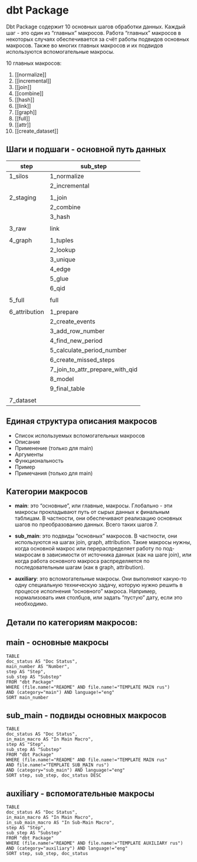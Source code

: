# dbt Package

Dbt Package содержит 10 основных шагов обработки данных. Каждый шаг - это один из “главных” макросов. Работа “главных” макросов в некоторых случаях обеспечивается за счёт работы подвидов основных макросов. Также во многих главных макросов и их подвидов используются вспомогательные макросы.

10 главных макросов:
01. [[normalize]]
02. [[incremental]]
03. [[join]]
04. [[combine]]
05. [[hash]]
06. [[link]]
07. [[graph]]
08. [[full]] 
09. [[attr]]
10. [[create_dataset]]


## Шаги и подшаги - основной путь данных

| **step**      | **sub_step**                    |
| ------------- | ------------------------------- |
| 1_silos       | 1_normalize                     |
|               | 2_incremental                   |
|               |                                 |
| 2_staging     | 1_join                          |
|               | 2_combine                       |
|               | 3_hash                          |
|               |                                 |
| 3_raw         | link                            |
|               |                                 |
| 4_graph       | 1_tuples                        |
|               | 2_lookup                        |
|               | 3_unique                        |
|               | 4_edge                          |
|               | 5_glue                          |
|               | 6_qid                           |
|               |                                 |
| 5_full        | full                            |
|               |                                 |
| 6_attribution | 1_prepare                       |
|               | 2_create_events                 |
|               | 3_add_row_number                |
|               | 4_find_new_period               |
|               | 5_calculate_period_number       |
|               | 6_create_missed_steps           |
|               | 7_join_to_attr_prepare_with_qid |
|               | 8_model                         |
|               | 9_final_table                   |
|               |                                 |
| 7_dataset     |                                 |

## Единая структура описания макросов

- Список используемых вспомогательных макросов 
- Описание
- Применение (только для main)
- Аргументы
- Функциональность
- Пример
- Примечания (только для main)  

## Категории макросов

- **main**: это “основные”, или главные, макросы.  Глобально - эти макросы прокладывают путь от сырых данных к финальным таблицам. В частности, они обеспечивают реализацию основных шагов по преобразованию данных. Всего таких шагов 7.
  
- **sub_main**: это подвиды “основных” макросов. В частности, они используются на шагах join, graph, attribution. Такие макросы нужны, когда основной макрос или перераспределяет работу по под-макросам в зависимости от источника данных (как на шаге join), или когда работа основного макроса распределяется по последовательным шагам (как в graph, attribution).
  
- **auxiliary**: это вспомогательные макросы. Они выполняют какую-то одну специальную техническую задачу, которую нужно решить в процессе исполнения “основного” макроса. Например, нормализовать имя столбцов, или задать “пустую” дату, если это необходимо.

## Детали по категориям макросов:
## main - основные макросы

```dataview
TABLE 
doc_status AS "Doc Status",
main_number AS "Number", 
step AS "Step", 
sub_step AS "Substep"
FROM "dbt Package"
WHERE (file.name!="README" AND file.name!="TEMPLATE MAIN rus") 
AND (category="main") AND language!="eng"
SORT main_number
```

## sub_main - подвиды основных макросов

```dataview
TABLE 
doc_status AS "Doc Status",
in_main_macro AS "In Main Macro",
step AS "Step", 
sub_step AS "Substep"
FROM "dbt Package"
WHERE (file.name!="README" AND file.name!="TEMPLATE MAIN rus"
AND file.name!="TEMPLATE SUB_MAIN rus") 
AND (category="sub_main") AND language!="eng"
SORT step, sub_step, doc_status DESC 
```

## auxiliary - вспомогательные макросы

```dataview
TABLE 
doc_status AS "Doc Status",
in_main_macro AS "In Main Macro",
in_sub_main_macro AS "In Sub-Main Macro",
step AS "Step", 
sub_step AS "Substep"
FROM "dbt Package"
WHERE (file.name!="README" AND file.name!="TEMPLATE AUXILIARY rus") 
AND (category="auxiliary") AND language!="eng"
SORT step, sub_step, doc_status 
```
